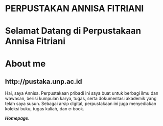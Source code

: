 # PERPUSTAKAN ANNISA FITRIANI
# Selamat Datang di Perpustakaan Annisa Fitriani
# About me

<h2>http://pustaka.unp.ac.id</h2>
   
<head>
<body>
Hai, saya Annisa. Perpustakaan pribadi ini saya buat untuk berbagi ilmu dan wawasan, berisi kumpulan karya, tugas, serta dokumentasi akademik yang telah saya susun. Sebagai arsip digital, perpustakaan ini juga menyediakan koleksi buku, tugas kuliah, dan e-book.
</p>   
<b><i>Homepage</i></b>. 
